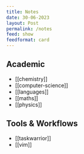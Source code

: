 ```yaml
---
title: Notes
date: 30-06-2023
layout: Post
permalink: /notes
feed: show
feedformat: card
---
```



## Academic
 - [[chemistry]]
 - [[computer-science]]
 - [[languages]]
 - [[maths]]
 - [[physics]]

## Tools & Workflows
 - [[taskwarrior]]
 - [[vim]]
